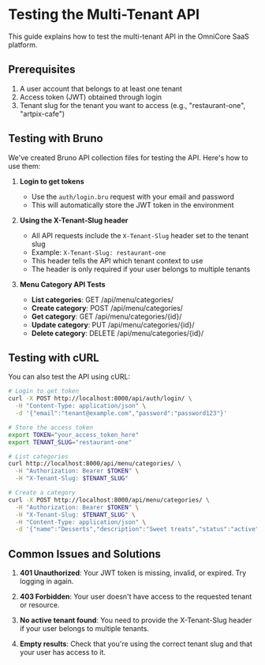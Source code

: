 # Testing the Multi-Tenant API

This guide explains how to test the multi-tenant API in the OmniCore SaaS platform.

## Prerequisites

1. A user account that belongs to at least one tenant
2. Access token (JWT) obtained through login
3. Tenant slug for the tenant you want to access (e.g., "restaurant-one", "artpix-cafe")

## Testing with Bruno

We've created Bruno API collection files for testing the API. Here's how to use them:

1. **Login to get tokens**

   - Use the `auth/login.bru` request with your email and password
   - This will automatically store the JWT token in the environment

2. **Using the X-Tenant-Slug header**

   - All API requests include the `X-Tenant-Slug` header set to the tenant slug
   - Example: `X-Tenant-Slug: restaurant-one`
   - This header tells the API which tenant context to use
   - The header is only required if your user belongs to multiple tenants

3. **Menu Category API Tests**
   - **List categories**: GET /api/menu/categories/
   - **Create category**: POST /api/menu/categories/
   - **Get category**: GET /api/menu/categories/{id}/
   - **Update category**: PUT /api/menu/categories/{id}/
   - **Delete category**: DELETE /api/menu/categories/{id}/

## Testing with cURL

You can also test the API using cURL:

```bash
# Login to get token
curl -X POST http://localhost:8000/api/auth/login/ \
  -H "Content-Type: application/json" \
  -d '{"email":"tenant@example.com","password":"password123"}'

# Store the access token
export TOKEN="your_access_token_here"
export TENANT_SLUG="restaurant-one"

# List categories
curl http://localhost:8000/api/menu/categories/ \
  -H "Authorization: Bearer $TOKEN" \
  -H "X-Tenant-Slug: $TENANT_SLUG"

# Create a category
curl -X POST http://localhost:8000/api/menu/categories/ \
  -H "Authorization: Bearer $TOKEN" \
  -H "X-Tenant-Slug: $TENANT_SLUG" \
  -H "Content-Type: application/json" \
  -d '{"name":"Desserts","description":"Sweet treats","status":"active"}'
```

## Common Issues and Solutions

1. **401 Unauthorized**: Your JWT token is missing, invalid, or expired. Try logging in again.

2. **403 Forbidden**: Your user doesn't have access to the requested tenant or resource.

3. **No active tenant found**: You need to provide the X-Tenant-Slug header if your user belongs to multiple tenants.

4. **Empty results**: Check that you're using the correct tenant slug and that your user has access to it.
